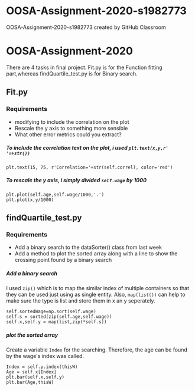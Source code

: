 # OOSA-Assignment-2020-s1982773
OOSA-Assignment-2020-s1982773 created by GitHub Classroom

# OOSA-Assignment-2020

There are 4 tasks in final project. Fit.py is for the Function fitting part,whereas findQuartile_test.py is for Binary search.

## Fit.py
### Requirements
* modifying to include the correlation on the plot 
* Rescale the y axis to something more sensible 
* What other error metrics could you extract?


##### To include the correlation text on the plot, i used `plt.text(x,y,r' '=+str())`
    
    
    plt.text(15, 75, r'Correlation='+str(self.correl), color='red')
  
##### To rescale the y axis, i simply divided `self.wage` by 1000
    
    
    plt.plot(self.age,self.wage/1000,'.')
    plt.plot(x,y/1000)
    

    

## findQuartile_test.py
### Requirements
 * Add a binary search to the dataSorter() class from last week 
 * Add a method to plot the sorted array along with a line to show the crossing point found by a binary search

##### Add a binary search
I used `zip()` which is to map the similar index of multiple containers so that they can be used just using as single entity.
Also, `map(list())` can help to make sure the type is list and store them in x an y seperately.


    self.sortedWage=np.sort(self.wage)
    self.s = sorted(zip(self.age,self.wage))
    self.x,self.y = map(list,zip(*self.s))



##### plot the sorted array
Create a variable `Index` for the searching.
Therefore, the age can be found by the wage's index was called.


    Index = self.y.index(thisW)
    Age = self.x[Index]
    plt.bar(self.x,self.y)
    plt.bar(Age,thisW)

